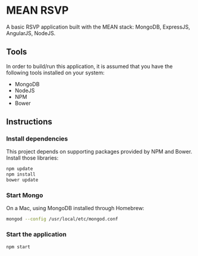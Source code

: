 # MEAN RSVP
A basic RSVP application built with the MEAN stack: MongoDB, ExpressJS, AngularJS, NodeJS.

## Tools
In order to build/run this application, it is assumed that you have the following tools installed on your system:
- MongoDB
- NodeJS
- NPM
- Bower

## Instructions
### Install dependencies
This project depends on supporting packages provided by NPM and Bower.  Install those libraries:
```sh
npm update
npm install
bower update
```

### Start Mongo
On a Mac, using MongoDB installed through Homebrew:
```sh
mongod --config /usr/local/etc/mongod.conf
```

### Start the application
```sh
npm start
```